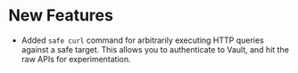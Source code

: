# New Features

- Added `safe curl` command for arbitrarily executing HTTP queries
  against a safe target. This allows you to authenticate to Vault,
  and hit the raw APIs for experimentation.
